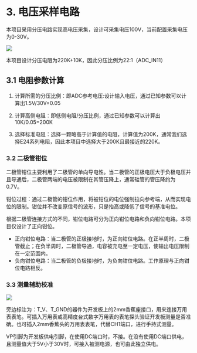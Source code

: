 # 3. 电压采样电路

本项目采用分压电路实现高电压采集，设计可采集电压100V，当前配置采集电压为0-30V。

![](https://wiki.lckfb.com/storage/images/zh-hans/dwx-cw32f030c8t6/training/voltammeter-bootcamp/voltammeter/voltammeter_20240716_175352.png)

本项目设计分压电阻为220K+10K，因此分压比例为22:1（ADC_IN11）

## 3.1 电阻参数计算

1. 计算所需的分压比例：即ADC参考电压:设计输入电压，通过已知参数可以计算出1.5V/30V=0.05

2. 计算高侧电阻：即低侧电阻/分压比例，通过已知参数可以计算出10K/0.05=200K

3. 选择标准电阻：选择一颗略高于计算值的电阻，计算值为200K，通常我们选择E24系列电阻，因此本项目中选择大于200K且最接近的220K。

### 3.2 二极管钳位

二极管钳位主要利用了二极管的单向导电性。当二极管的正极电压大于负极电压并且导通后，二极管两端的电压被限制在其管压降上，通常硅管的管压降约为0.7V。

钳位过程：通过二极管的钳位作用，将被钳位的电位强制拉向参考端，从而实现电位的限制。钳位并不改变原信号的波形，只是抬高或降低了信号的基准电位。

根据二极管连接方式的不同，钳位电路可分为正向钳位电路和负向钳位电路。本项目仅设计了正向钳位。

- 正向钳位电路：当二极管的正极接地时，为正向钳位电路。在正半周时，二极管截止；在负半周时，二极管导通，电容被充电至一定电压，使输出电压限制在一定范围内。
- 负向钳位电路：当二极管的负极接地时，为负向钳位电路。工作原理与正向钳位电路相反。

### 3.3 测量辅助校准

![](https://wiki.lckfb.com/storage/images/zh-hans/dwx-cw32f030c8t6/training/voltammeter-bootcamp/voltammeter/voltammeter_20240716_180710.png)

旁边标注为：T_V、T_GND的器件为开发板上的2mm香蕉座接口，用来连接万用表表笔。可插入万用表或高精度台式数字万用表的表笔探头验证开发板测量是否准确。也可插入2mm香蕉头的万用表表笔，代替CH1端口，进行手持式测量。

VP引脚为开发板供电引脚，在使用DC端口时，不接。在没有使用DC端口供电，且测量值大于5V小于30V时，可接入被测电源，也可由此独立供电。

